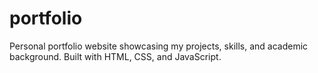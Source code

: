 # portfolio
Personal portfolio website showcasing my projects, skills, and academic background. Built with HTML, CSS, and JavaScript.
